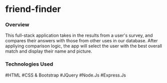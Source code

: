# friend-finder
### Overview

This full-stack application takes in the results from a user's survey, and compares their answers with those from other uses in our database. After appliying comparison logic, the app will select the user with the best overall match and display their name and picture.

### Technologies Used
#HTML 
#CSS & Bootstrap
#JQuery
#Node.Js
#Express.Js
